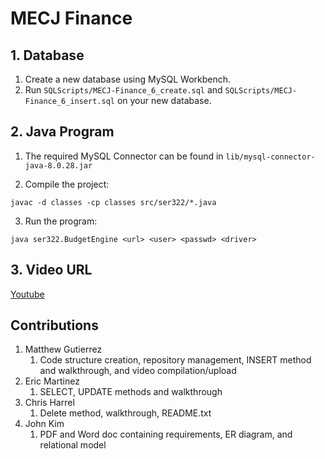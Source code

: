 # MECJ Finance

## 1. Database
1. Create a new database using MySQL Workbench.
2. Run `SQLScripts/MECJ-Finance_6_create.sql` and `SQLScripts/MECJ-Finance_6_insert.sql` on your new database.

## 2. Java Program
1. The required MySQL Connector can be found in `lib/mysql-connector-java-8.0.28.jar`

2. Compile the project:
```
javac -d classes -cp classes src/ser322/*.java
```

3. Run the program:
```
java ser322.BudgetEngine <url> <user> <passwd> <driver>
```

## 3. Video URL
[Youtube]()

## Contributions
1. Matthew Gutierrez
    1. Code structure creation, repository management, INSERT method and walkthrough, and video compilation/upload
2. Eric Martinez
    1. SELECT, UPDATE methods and walkthrough
3. Chris Harrel
    1. Delete method, walkthrough, README.txt
4. John Kim
    1. PDF and Word doc containing requirements, ER diagram, and relational model
